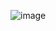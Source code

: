 ![image](https://github.com/itsakphyo/RNN-vs-GRU-on-stock-price-prediction/assets/115863605/db3a5fe0-de04-48e6-8205-e2c581f2508a)
